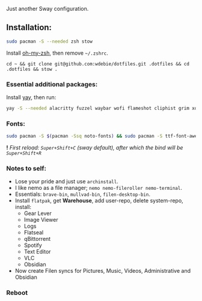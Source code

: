 Just another Sway configuration.

## Installation:
```bash
sudo pacman -S --needed zsh stow 
```

Install [oh-my-zsh](https://ohmyz.sh/), then remove `~/.zshrc`.

```
cd ~ && git clone git@github.com:wdebie/dotfiles.git .dotfiles && cd .dotfiles && stow .
```

### Essential additional packages:
Install [yay](https://github.com/Jguer/yay), then run:
```bash
yay -S --needed alacritty fuzzel waybar wofi flameshot cliphist grim xdg-utils swaync zsh polkit polkit-gnome xdg-desktop-portal xdg-desktop-portal-wlr xdg-desktop-portal-gtk volumectl playerctl wl-clipboard wl-clipboard-x11 file-roller
```

### Fonts:

```bash
sudo pacman -S $(pacman -Ssq noto-fonts) && sudo pacman -S ttf-font-awesome ttf-jetbrains-mono-nerd
```

**!** *First reload: `Super+Shift+C` (sway default), after which the bind will be `Super+Shift+R`*

### Notes to self:
- Lose your pride and just use `archinstall`.
- I like nemo as a file manager; `nemo nemo-fileroller nemo-terminal`. 
- Essentials: `brave-bin`, `mullvad-bin`, `filen-desktop-bin`.
- Install `flatpak`, get **Warehouse**, add user-repo, delete system-repo, install:
    - Gear Lever
    - Image Viewer
    - Logs
    - Flatseal
    - qBittorrent
    - Spotify
    - Text Editor
    - VLC
    - Obsidian
- Now create Filen syncs for Pictures, Music, Videos, Administrative and Obsidian

### Reboot
